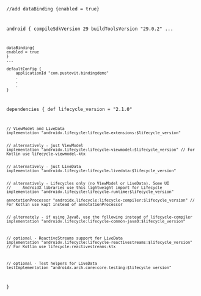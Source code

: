 

<code>
  
  //add dataBinding {enabled = true}
  
  
  android {
    compileSdkVersion 29
    buildToolsVersion "29.0.2"
	...

    dataBinding{
    enabled = true
    }
	...
	
    defaultConfig {
        applicationId "com.pustovit.bindingdemo"
		.
		.
		.
    }
  
  
dependencies {
    def lifecycle_version = "2.1.0"

    // ViewModel and LiveData
    implementation "androidx.lifecycle:lifecycle-extensions:$lifecycle_version"
	
	
    // alternatively - just ViewModel
    implementation "androidx.lifecycle:lifecycle-viewmodel:$lifecycle_version" // For Kotlin use lifecycle-viewmodel-ktx
	
	
    // alternatively - just LiveData
    implementation "androidx.lifecycle:lifecycle-livedata:$lifecycle_version"
	
	
    // alternatively - Lifecycles only (no ViewModel or LiveData). Some UI
    //     AndroidX libraries use this lightweight import for Lifecycle
    implementation "androidx.lifecycle:lifecycle-runtime:$lifecycle_version"

    annotationProcessor "androidx.lifecycle:lifecycle-compiler:$lifecycle_version" // For Kotlin use kapt instead of annotationProcessor
	
	
    // alternately - if using Java8, use the following instead of lifecycle-compiler
    implementation "androidx.lifecycle:lifecycle-common-java8:$lifecycle_version"



    // optional - ReactiveStreams support for LiveData
    implementation "androidx.lifecycle:lifecycle-reactivestreams:$lifecycle_version" // For Kotlin use lifecycle-reactivestreams-ktx



    // optional - Test helpers for LiveData
    testImplementation "androidx.arch.core:core-testing:$lifecycle_version"
}

</code>





